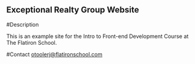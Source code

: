 Exceptional Realty Group Website
---

#Description

This is an example site for the Intro to Front-end Development Course at The Flatiron School.

#Contact
otoolerj@flatironschool.com 
